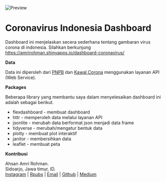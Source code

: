![Preview](https://miro.medium.com/max/1400/1*4NlFwjBhWG6ixJcxJUokAg.png)

Coronavirus Indonesia Dashboard
===================================

Dashboard ini menjelaskan secera sederhana tentang gambaran virus corona di indonesia. Silahkan berkunjung https://amrirohman.shinyapps.io/dashboard-coronavirus/

**Data**

Data ini diperoleh dari [PNPB](https://bnpb-inacovid19.hub.arcgis.com/datasets/statistik-perkembangan-covid19-indonesia/geoservice) dan [Kawal Corona](https://kawalcorona.com/api/) menggunakan layanan API (Web Service).

**Packages**

Beberapa library yang membantu saya dalam menyelesaikan dashboard ini adalah sebagai berikut.

* flexdashboard - membuat dashboard
* httr - memperoleh data melalui layanan API
* jsonlite - merubah data berformat json menjadi data frame
* tidyverse - merubah/mengatur bentuk data
* plotly - membuat plot interaktif
* janitor - membersihkan data
* leaflet -  membuat peta

**Kontribusi**

Ahsan Amri Rohman.<br> 
Sidoarjo, Jawa timur, ID.<br> 
[Instagram](https://www.instagram.com/amri.rohman/)
| [Rpubs](https://rpubs.com/amrirohman/)
| [Email](ahsanamrirohman@gmail.com)
| [Github](https://github.com/amrirohman/corona-indonesia)
| [Medium](https://medium.com/@amrirohman)
